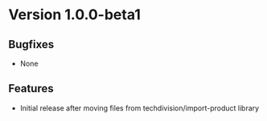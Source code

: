 # Version 1.0.0-beta1

## Bugfixes

* None

## Features

* Initial release after moving files from techdivision/import-product library